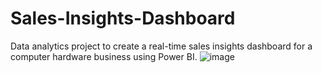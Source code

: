 # Sales-Insights-Dashboard
Data analytics project to create a real-time sales insights dashboard for a computer hardware business using Power BI.
![image](https://github.com/srushtim-01/Sales-Insights-Dashboard/assets/92455878/d43fd02d-7e20-4897-8db8-f148828b2ddb)
